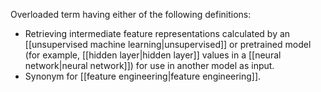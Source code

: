 
Overloaded term having either of the following definitions:

<ul>
<li>Retrieving intermediate feature representations calculated by an
[[unsupervised machine learning|unsupervised]] or pretrained model
(for example, [[hidden layer|hidden layer]] values in a
[[neural network|neural network]]) for use in another model as input.</li>
<li>Synonym for [[feature engineering|feature engineering]].</li>
</ul>

